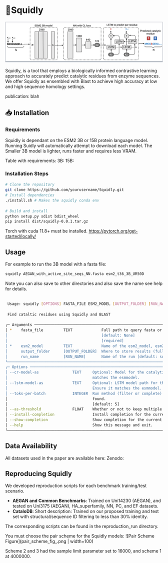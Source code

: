 # 🦑Squidly
![Overview Figure](overview_fig_.png)

Squidly, is a tool that employs a biologically informed contrastive learning approach to accurately predict catalytic residues from enzyme sequences. We offer Squidly as ensembled with Blast to achieve high accuracy at low and high sequence homology settings.

publication:
blah

## 📥 Installation
### Requirements
Squidly is dependant on the ESM2 3B or 15B protein language model. Running Suidly will automatically attempt to download each model.
The Smaller 3B model is lighter, runs faster and requires less VRAM. 

Table with requirements:
3B: 
15B: 

### Installation Steps
```bash
# Clone the repository
git clone https://github.com/yourusername/Squidly.git
# Install dependencies
./install.sh # Makes the squidly conda env

# Build and install
python setup.py sdist bdist_wheel
pip install dist/squidly-0.0.1.tar.gz 
```

Torch with cuda 11.8+ must be installed.
https://pytorch.org/get-started/locally/

## Usage
For example to run the 3B model with a fasta file:
```bash
squidly AEGAN_with_active_site_seqs_NN.fasta esm2_t36_3B_UR50D
```

Note you can also save to other directories and also save the name see help for details.

```bash
                                                                                   
 Usage: squidly [OPTIONS] FASTA_FILE ESM2_MODEL [OUTPUT_FOLDER] [RUN_NAME] [BLAST_CUTOFF]                                                                        
                                                                                                                                                    
 Find cataltic residues using Squidly and BLAST                                                                                                                          
                                                                                                                                                    
╭─ Arguments ──────────────────────────────────────────────────────────────────────────────────────────────────────────────────────────────────────╮
│ *    fasta_file         TEXT             Full path to query fasta or csv (note have simple IDs otherwise we'll remove all funky characters.)     │
│                                          [default: None]                                                                                         │
│                                          [required]                                                                                              │
│ *    esm2_model         TEXT             Name of the esm2_model, esm2_t36_3B_UR50D or esm2_t48_15B_UR50D [default: None] [required]              │
│      output_folder      [OUTPUT_FOLDER]  Where to store results (full path!) [default: Current Directory]                                        │
│      run_name           [RUN_NAME]       Name of the run [default: squidly]                                                                      │
╰──────────────────────────────────────────────────────────────────────────────────────────────────────────────────────────────────────────────────╯
╭─ Options ────────────────────────────────────────────────────────────────────────────────────────────────────────────────────────────────────────╮
│ --cr-model-as               TEXT     Optional: Model for the catalytic residue prediction i.e. not using the default with the package. Ensure it │
│                                      matches the esmmodel.                                                                                       │
│ --lstm-model-as             TEXT     Optional: LSTM model path for the catalytic residue prediction i.e. not using the default with the package. │
│                                      Ensure it matches the esmmodel.                                                                             │
│ --toks-per-batch            INTEGER  Run method (filter or complete) i.e. filter = only annotates with the next tool those that couldn't be      │
│                                      found.                                                                                                      │
│                                      [default: 5]                                                                                                │
│ --as-threshold              FLOAT    Whether or not to keep multiple predicted values if False only the top result is retained. [default: 0.99]  │
│ --install-completion                 Install completion for the current shell.                                                                   │
│ --show-completion                    Show completion for the current shell, to copy it or customize the installation.                            │
│ --help                               Show this message and exit.                                                                                 │
╰──────────────────────────────────────────────────────────────────────────────────────────────────────────────────────────────────────────────────╯

```

## Data Availability
All datasets used in the paper are available here:
Zenodo:

## Reproducing Squidly
We developed reproduction scripts for each benchmark training/test scenario.

- **AEGAN and Common Benchmarks**: Trained on Uni14230 (AEGAN), and tested on Uni3175 (AEGAN), HA_superfamily, NN, PC, and EF datasets.
- **CataloDB**: Short description: Trained on our proposed training and test set with structural/sequence ID filtering to less than 30% identity.

The corresponding scripts can be found in the reproduction_run directory.

You must choose the pair scheme for the Squidly models:
![Pair Scheme Figure](pair_scheme_fig_.png | width=100)

Scheme 2 and 3 had the sample limit parameter set to 16000, and scheme 1 at 4000000.

